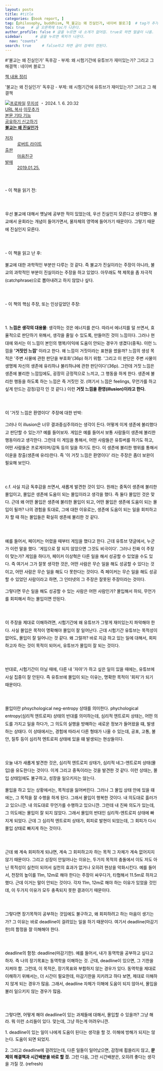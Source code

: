 ```yaml
---
layout: posts
title: #title
categories: [book report, ]
tag: [philosophy, buddhism, 책_불교는 왜 진실인가, 네이버 블로그]  # tag가 추가됨.
toc: true   # 글 오른쪽에 toc가 나온다.
author_profile: false # 글을 누르면 내 소개가 없어짐. true로 하면 얼굴이 나옴.
sidebar:      # 글을 누르면 목차가 나온다.
  nav: "counts" 
search: true     # false라고 하면 글이 검색이 안된다.
---
```


#'불교는 왜 진실인가' 독후감 - 부제: 왜 시험기간에 유튜브가 재미있는가? 그리고 그 해결책 : 네이버 블로그
<div class="wrap_rabbit pcol2 _param(1) _postViewArea223314499755" id="post-view223314499755">
<!-- Rabbit HTML --><div class="se-viewer se-theme-default" lang="ko-KR">
<!-- SE_DOC_HEADER_START -->
<div class="se-component se-documentTitle se-l-default" id="SE-ac1cb4cd-9f39-4234-ac3d-51e0e0401448">
<div class="se-component-content">
<div class="se-section se-section-documentTitle se-l-default se-section-align-left">
<!-- -->
<div class="blog2_series">
<a class="pcol2" href="/PostList.naver?blogId=wys000112&amp;categoryNo=11&amp;from=postList" onclick="nclk_v2(this,'pst.category','','');">책 내용 정리</a>
</div>
<div class="pcol1">
<!-- -->
<div class="se-module se-module-text se-title-text">
<p class="se-text-paragraph se-text-paragraph-align-" id="SE-d6f9db8b-9c4d-498f-8bdb-158f8d63820d" style=""><span class="se-fs- se-ff-" id="SE-8b583dd7-8409-473e-bc2c-3d371e19f2e3" style=""><!-- -->'불교는 왜 진실인가' 독후감 - 부제: 왜 시험기간에 유튜브가 재미있는가? 그리고 그 해결책<!-- --></span></p> </div>
<!-- -->
</div>
<div class="blog2_container">
<span class="writer">
<span class="area_profile"><a class="link" href="https://blog.naver.com/wys000112" onclick="nclk_v2(this,'pst.profile','','');" target="_top"><img alt="프로파일" class="img" src="https://blogpfthumb-phinf.pstatic.net/MjAyMjA1MjVfMTA0/MDAxNjUzNDcxMTU4NTkw.MKx5XZzKhkVnSwLw5O1NM-J45hdDNIrADB_V9VVQBOAg.OkL09v5VWJCO9xIBu4VTEzVASngUXGDvkf4D_exCZsEg.PNG.wys000112/%EB%AC%B4%EC%A7%80%EC%84%B1.png/%25EB%25AC%25B4%25EC%25A7%2580%25EC%2584%25B1.png?type=s1"/></a></span>
<span class="nick"><a class="link pcol2" href="https://blog.naver.com/wys000112" onclick="nclk_v2(this,'pst.username','','');" target="_top">무지성</a></span>
</span>
<i class="dot"> ・ </i>
<span class="se_publishDate pcol2">2024. 1. 6. 20:32</span>
</div>
<div class="blog2_post_function">
<a class="url pcol2 _setClipboard _returnFalse _se3copybtn _transPosition" href="#" id="copyBtn_223314499755" style="cursor:pointer;" title="https://blog.naver.com/wys000112/223314499755">URL 복사</a>
<a class="btn_buddy btn_addbuddy pcol2 _buddy_popup_btn _returnFalse" href="#" onclick="nclk_v2(this,'pst.addnei','','');"><i class="ico"></i> 이웃추가<i class="aline"></i></a>
<div class="overflow_menu">
<a area-expanded="false" area-haspopup="true" class="btn_overflow_menu _open_overflowmenu pcol2 _param(223314499755) _returnFalse" href="#" role="button"><span class="blind">본문 기타 기능</span></a>
<div area-hidden="true" class="lyr_overflow_menu" id="overflowmenu-223314499755">
<a class="naver-splugin btn_splugin share _title_share" data-canonical-url="https://blog.naver.com/wys000112/223314499755" data-likecontentsid="wys000112_223314499755" data-likeserviceid="BLOG" data-logdomain="https://proxy.blog.naver.com/spi/v1/api/shareLog" data-me-display="off" data-oninitialize="splugin_oninitialize(1);" data-option="{baseElement:'_title_spiButton', layerPosition:'outside-bottom', align:'right', marginLeft:0, marginTop:4}" data-style="unity" data-url="https://blog.naver.com/wys000112/223314499755" href="#" id="_title_spiButton" onclick="return false;">
                   공유하기
                <span class="ico_share _title_share_icon"></span>
</a>
<a class="_report _param(https://srp2.naver.com/report?svc=BLG&amp;exit=close&amp;ctype=AA01&amp;cwriterenc=51ydJ73%2Bh6C3DG5PNa4wvs7oJ80UiWcWqln96t34hqY%3D&amp;ctitle='%EB%B6%88%EA%B5%90%EB%8A%94%20%EC%99%9C%20%EC%A7%84%EC%8B%A4%EC%9D%B8%EA%B0%80'%20%EB%8F%85%ED%9B%84%EA%B0%90%20-%20%EB%B6%80%EC%A0%9C%3A%20%EC%99%9C%20%EC%8B%9C%ED%97%98%EA%B8%B0%EA%B0%84%EC%97%90%20%EC%9C%A0%ED%8A%9C%EB%B8%8C%EA%B0%80%20%EC%9E%AC%EB%AF%B8%EC%9E%88%EB%8A%94%EA%B0%80%3F%20%EA%B7%B8%EB%A6%AC%EA%B3%A0%20%EA%B7%B8%20%ED%95%B4%EA%B2%B0%EC%B1%85&amp;cwriter=wys0*****&amp;dark=disable&amp;memtype=Y&amp;env=pc&amp;cnickname=wys0*****&amp;vsvc=BLG&amp;cid=wys000112%40%4051896191%40%40mylog%40%40223314499755) _returnFalse" href="#">신고하기<span class="ico_report"></span></a>
</div>
</div>
<input alt="url" class="copyTargetUrl" style="display:none;" title="URL 복사" type="text" value="https://blog.naver.com/wys000112/223314499755"/>
</div>
<!-- -->
</div>
</div>
</div>
<!-- B2C 상품 -->
<!-- _BLOG_CONTENTS_HEADER_TAIL -->
<!-- SE_DOC_HEADER_END -->
<div class="se-main-container">
<div class="se-component se-material se-l-default" id="SE-0065a27b-4bc1-49d2-b3ad-815228ab0036">
<div class="se-component-content">
<div class="se-section se-section-material se-section-align- se-l-default">
<a class="se-module se-module-material se-material-book __se_link" data-linkdata='{"id" : "SE-0065a27b-4bc1-49d2-b3ad-815228ab0036", "type" : "book", "title" : "불교는 왜 진실인가", "link" : "https://search.shopping.naver.com/book/product/UnLMGZb9lnNOMn1BvdCzXQyuH5BC8R9Lz%2FAiCfCr6WY%3D", "dataId" : "32466684576", "thumbnail" : "https://shopping-phinf.pstatic.net/main_3246668/32466684576.20231001153750.jpg" }' data-linktype="material" href="https://search.shopping.naver.com/book/product/UnLMGZb9lnNOMn1BvdCzXQyuH5BC8R9Lz%2FAiCfCr6WY%3D" target="_blank">
<div class="se-material-thumbnail">
<img alt="" class="se-material-thumbnail-resource" src="https://shopping-phinf.pstatic.net/main_3246668/32466684576.20231001153750.jpg">
</img></div>
<div class="se-material-info">
<div class="se-material-info-container">
<strong class="se-material-title">불교는 왜 진실인가 </strong>
<dl class="se-material-detail">
<dt class="se-material-detail-title">저자</dt>
<dd class="se-material-detail-description">로버트 라이트</dd>
<dt class="se-material-detail-title">출판</dt>
<dd class="se-material-detail-description">마음친구</dd>
<dt class="se-material-detail-title">발매</dt>
<dd class="se-material-detail-description">2019.01.25.</dd>
</dl>
</div>
</div>
</a>
</div>
</div>
</div> <div class="se-component se-text se-l-default" id="SE-32cbc365-8c92-4bfe-b0e8-6aaeea93e106">
<div class="se-component-content">
<div class="se-section se-section-text se-l-default">
<div class="se-module se-module-text">
<!-- SE-TEXT { --><p class="se-text-paragraph se-text-paragraph-align-" id="SE-7e2dd617-4e77-4cdb-afe4-eb2e2ca10ce8" style="line-height:1.8;"><span class="se-fs-fs15 se-ff-system se-style-unset" id="SE-88458bc1-2695-4c8d-9db5-d65cac22e69c" style="color:#000000;">​</span></p><!-- } SE-TEXT --><!-- SE-TEXT { --><p class="se-text-paragraph se-text-paragraph-align-" id="SE-53b3f928-d480-4db0-a541-9a231f4199de" style="line-height:1.8;"><span class="se-fs-fs15 se-ff-system se-style-unset" id="SE-b9362224-b67b-4b25-a694-438d29700b7e" style="color:#000000;background-color:#ffffff;">- 이 책을 읽기 전:</span></p><!-- } SE-TEXT --><!-- SE-TEXT { --><p class="se-text-paragraph se-text-paragraph-align-" id="SE-f3f718ca-dd18-4cd3-8029-501f22a95640" style="line-height:1.8;"><span class="se-fs-fs15 se-ff-system se-style-unset" id="SE-d37c2c72-a102-48f8-a90c-fe904b5c2439" style="color:#000000;background-color:#ffffff;">​</span></p><!-- } SE-TEXT --><!-- SE-TEXT { --><p class="se-text-paragraph se-text-paragraph-align-" id="SE-bd0a8ad5-f4ff-417d-856d-232150f0a87a" style="line-height:1.8;"><span class="se-fs-fs15 se-ff-system se-style-unset" id="SE-ac292e5f-15c5-4aa5-ab73-51562fe191a0" style="color:#000000;background-color:#ffffff;">우선 불교에 대해서 옛날에 공부한 적이 있었는데, 우선 진실인지 모른다고 생각했다. 불교에서 윤회라는 개념이 들어가면서, 물자체의 영역에 들어가기 때문이다. 그렇기 때문에 진실인지 모른다.</span></p><!-- } SE-TEXT --><!-- SE-TEXT { --><p class="se-text-paragraph se-text-paragraph-align-" id="SE-8a6e1bf2-ba8d-42e8-a7b2-68593e3f0101" style="line-height:1.8;"><span class="se-fs-fs15 se-ff-system se-style-unset" id="SE-8bf9a1c0-0514-4905-b26d-c48cc62e6947" style="color:#000000;background-color:#ffffff;">​</span></p><!-- } SE-TEXT --><!-- SE-TEXT { --><p class="se-text-paragraph se-text-paragraph-align-" id="SE-6f28cec9-d192-4e53-9b34-785be09a57a3" style="line-height:1.8;"><span class="se-fs-fs15 se-ff-system se-style-unset" id="SE-c0cd3de6-2056-4a17-a5d3-4c97cdd8d4dd" style="color:#000000;background-color:#ffffff;">- 이 책을 읽고 난 후:</span></p><!-- } SE-TEXT --><!-- SE-TEXT { --><p class="se-text-paragraph se-text-paragraph-align-" id="SE-d4351aea-6388-4c1e-bccf-6d565791dc4d" style="line-height:1.8;"><span class="se-fs-fs15 se-ff-system se-style-unset" id="SE-2be3350a-3ce8-4c4a-81ba-835d99f27dc7" style="color:#000000;background-color:#ffffff;">불교에 대한 과학적인 부분만 다루는 것 같다. 즉 불교가 진실이라는 주장이 아니라, 불교의 과학적인 부분이 진실이라는 주장을 하고 있었다. 아무래도 책 제목을 좀 자극적(catchphrase)으로 뽑아내려고 하지 않았나 싶다.</span></p><!-- } SE-TEXT --><!-- SE-TEXT { --><p class="se-text-paragraph se-text-paragraph-align-" id="SE-860d590c-940e-471c-91ef-9392f896cd63" style="line-height:1.8;"><span class="se-fs-fs15 se-ff-system se-style-unset" id="SE-82504197-c968-46f9-bf0c-ac48081f995c" style="color:#000000;background-color:#ffffff;">​</span></p><!-- } SE-TEXT --><!-- SE-TEXT { --><p class="se-text-paragraph se-text-paragraph-align-" id="SE-caec2f1e-4519-428c-af5d-577e018f769e" style="line-height:1.8;"><span class="se-fs-fs15 se-ff-system se-style-unset" id="SE-77b99dae-de3f-42bb-9e2f-ce5a351b8e27" style="color:#000000;background-color:#ffffff;">- 이 책의 핵심 주장, 또는 인상깊었던 주장:</span></p><!-- } SE-TEXT --><!-- SE-TEXT { --><p class="se-text-paragraph se-text-paragraph-align-" id="SE-bdf866aa-09e7-4311-8d96-42f1b3a6fbd3" style="line-height:1.8;"><span class="se-fs-fs15 se-ff-system se-style-unset" id="SE-bce8c88b-219a-466e-8d51-0639052698b0" style="color:#000000;background-color:#ffffff;">​</span></p><!-- } SE-TEXT --><!-- SE-TEXT { --><p class="se-text-paragraph se-text-paragraph-align-" id="SE-12da2fd4-709f-4bf3-8b36-a8555e091f75" style="line-height:1.8;"><span class="se-fs-fs15 se-ff-system se-style-unset" id="SE-2bedd152-9ee7-49e4-b090-74da822bf4b8" style="color:#000000;background-color:#ffffff;">1. </span><span class="se-fs-fs15 se-ff-system se-style-unset" id="SE-65d7cfde-def1-4fe1-b032-bd0f6abe4b8b" style="color:#000000;background-color:#ffffff;"><b>느낌은 생각의 대용물</b></span><span class="se-fs-fs15 se-ff-system se-style-unset" id="SE-e98c23ae-1cee-43d4-aaf6-b8c75f11d39b" style="color:#000000;background-color:#ffffff;">: 생각하는 것은 에너지를 쓴다. 따라서 에너지를 덜 쓰면서, 효율적으로 판단하기 위해서, 생각을 줄일 수 있도록, 만들어진 것이 느낌이다. 그러나 현대에 와서는 이 느낌이 본인의 행복/이익에 도움이 안되는 경우가 생겼다(중독). 이런 느낌을 </span><span class="se-fs-fs15 se-ff-system se-style-unset" id="SE-3129dfbd-92aa-490e-908e-7e58c294aefa" style="color:#000000;background-color:#ffffff;"><b>'거짓인 느낌'</b></span><span class="se-fs-fs15 se-ff-system se-style-unset" id="SE-0be57346-5652-404b-8cd0-5f3dc3e36bfa" style="color:#000000;background-color:#ffffff;"> 이라고 한다. 왜 느낌이 거짓이라는 표현을 썼을까? 느낌의 생성 목적은 '주변 사물에 관한 판단을 부호화'(36p) 하기 위함. '그리고 이 판단은 주변 사물이 생명체 자신의 생존에 유리하냐 불리하냐에 관한 판단이다'(36p). 그런데 거짓 느낌은 생존에 불리한 느낌임에도, 굉장히 긍정적으로 느끼고, 그 행동을 하게 한다. 생존에 불리한 행동을 하도록 하는 느낌은 즉 거짓인 것. (여기서 느낌은 feelings, 무언가를 하고 싶게 만드는 감정/감각 인 것 같다.) 이런 </span><span class="se-fs-fs15 se-ff-system se-style-unset" id="SE-f2f65e75-7868-4edd-b5a9-0e1b3b284887" style="color:#000000;background-color:#ffffff;"><b>거짓 느낌을 환영(illusion)이라고 한다.</b></span></p><!-- } SE-TEXT --><!-- SE-TEXT { --><p class="se-text-paragraph se-text-paragraph-align-" id="SE-02fe768e-c0df-4683-bb77-63e91611caeb" style="line-height:1.8;"><span class="se-fs-fs15 se-ff-system se-style-unset" id="SE-aed5d560-8f30-45dc-af14-ed819626c5af" style="color:#000000;background-color:#ffffff;">​</span></p><!-- } SE-TEXT --><!-- SE-TEXT { --><p class="se-text-paragraph se-text-paragraph-align-" id="SE-634ee1f1-6229-46bb-9c18-054b9046e005" style="line-height:1.8;"><span class="se-fs-fs15 se-ff-system se-style-unset" id="SE-4aa0349f-87c1-41d3-9492-eba7d5d12882" style="color:#000000;background-color:#ffffff;">이 '거짓 느낌은 환영이다' 주장에 대한 반박: </span></p><!-- } SE-TEXT --><!-- SE-TEXT { --><p class="se-text-paragraph se-text-paragraph-align-" id="SE-c4682f28-6c0f-4fa6-9eea-f7ac8b297933" style="line-height:1.8;"><span class="se-fs-fs15 se-ff-system se-style-unset" id="SE-5a57bcea-3ab3-46f0-9a23-3440c48ea531" style="color:#000000;background-color:#ffffff;">그러나 이 illusion은 너무 결과중심주의라는 생각이 든다. 어떻게 이게 생존에 불리했다고 판단할 수 있는가? 예를 들어보자. 게임은 예를 들어서 보통 사람들이 생존에 불리한 행동이라고 생각한다. 그런데 이 게임을 통해서, 어떤 사람들은 유튜버를 하기도 하고, 어떤 사람들은 프로게이머/감독 등의 일을 하기도 한다. 이 생존에 불리한 행위를 통해서 이윤을 창출(생존에 유리)한다. 즉 '이 거짓 느낌은 환영이다' 라는 주장은 좀더 보완이 필요해 보인다.</span></p><!-- } SE-TEXT --><!-- SE-TEXT { --><p class="se-text-paragraph se-text-paragraph-align-" id="SE-1a6305dd-5042-40d5-9ed0-9077755aa32b" style="line-height:1.8;"><span class="se-fs-fs15 se-ff-system se-style-unset" id="SE-9ebf2ab9-6e1d-4e5b-beb9-b8bc9dff2a12" style="color:#000000;background-color:#ffffff;">​</span></p><!-- } SE-TEXT --><!-- SE-TEXT { --><p class="se-text-paragraph se-text-paragraph-align-" id="SE-3ad0775c-b3bf-4b3b-8766-8e267cc9c85c" style="line-height:1.8;"><span class="se-fs-fs15 se-ff-system se-style-unset" id="SE-89f204e0-8ce8-4a76-9022-85648f8ff58d" style="color:#000000;background-color:#ffffff;">c.f. 사실 지금 독후감을 쓰면서, 새롭게 발견한 것이 있다. 원래는 중독이 생존에 불리한 몰입이고, 몰입은 생존에 도움이 되는 몰입이라고 생각을 했다. 즉 둘다 몰입인 것은 맞다. 근데 왜 어떤 몰입은 생존에 불리한 몰입이 되고, 어떤 몰입은 생존에 도움이 되는 몰입이 될까? 나의 경험을 토대로, 그에 대한 이유로는, 생존에 도움이 되는 일을 회피하고자 할 때 하는 몰입들은 확실히 생존에 불리한 것 같다.</span></p><!-- } SE-TEXT --><!-- SE-TEXT { --><p class="se-text-paragraph se-text-paragraph-align-" id="SE-7b8490ee-716c-413e-92c0-15ddd023abae" style="line-height:1.8;"><span class="se-fs-fs15 se-ff-system se-style-unset" id="SE-e877a0ef-63f9-461e-93aa-088522290d29" style="color:#000000;background-color:#ffffff;">​</span></p><!-- } SE-TEXT --><!-- SE-TEXT { --><p class="se-text-paragraph se-text-paragraph-align-" id="SE-c2b48467-cdac-4b0f-84b0-5e696131ad7c" style="line-height:1.8;"><span class="se-fs-fs15 se-ff-system se-style-unset" id="SE-57433631-007d-402f-b1be-1ab8d85ed29d" style="color:#000000;background-color:#ffffff;">예를 들어서, 페이커는 어렸을 때부터 게임을 했다고 한다. 근데 유튜브 댓글에서, 누군가 이런 말을 했다. '게임으로 잘 되지 않았으면 그것도 비극이다'. 그러나 진짜 이 주장이 맞는가? 게임을 하다가, 페이커 이상혁은 다른 일을 해서 성공할 수 있었을 수도 있다. 즉 여기서 그가 잘못 생각한 것은, 어떤 사람은 무슨 일을 해도 성공할 수 있다는 것이고, 어떤 사람은 무슨 일을 해도 다 못한다는 것이다. 즉 페이커는 무슨 일을 해도 성공할 수 있었던 사람이라고 하면, 그 인터넷의 그 주장은 잘못된 주장이라는 것이다.</span></p><!-- } SE-TEXT --><!-- SE-TEXT { --><p class="se-text-paragraph se-text-paragraph-align-" id="SE-2c0c8373-f573-4dee-9445-a9d0d750f777" style="line-height:1.8;"><span class="se-fs-fs15 se-ff-system se-style-unset" id="SE-88b94e9f-7332-4c6c-a6da-7061b4e91c8c" style="color:#000000;background-color:#ffffff;">그렇다면 무슨 일을 해도 성공할 수 있는 사람은 어떤 사람인가? 몰입해서 하되, 무언가를 회피해서 하는 몰입이면 안된다.</span></p><!-- } SE-TEXT --><!-- SE-TEXT { --><p class="se-text-paragraph se-text-paragraph-align-" id="SE-5dd65445-cbbd-4393-a655-102a198bc92b" style="line-height:1.8;"><span class="se-fs-fs15 se-ff-system se-style-unset" id="SE-1b48daef-cd81-4f01-898c-ece1cf0d3d9c" style="color:#000000;background-color:#ffffff;">​</span></p><!-- } SE-TEXT --><!-- SE-TEXT { --><p class="se-text-paragraph se-text-paragraph-align-" id="SE-d0c58fd4-1701-4ce6-8178-e7d9e74faccd" style="line-height:1.8;"><span class="se-fs-fs15 se-ff-system se-style-unset" id="SE-722d170c-8e54-4972-880d-1ce525fbce9b" style="color:#000000;background-color:#ffffff;">이 주장을 제대로 이해하려면, 시험기간에 왜 유튜브가 그렇게 재미있는지 파악해야 한다. 사실 몰입은 목적이 명확해야 몰입이 잘 일어난다. 근데 시험기간 유튜브는 목적성이 없어도, 몰입이 잘 일어나는 것 같다. 왜 그럴까? 바로 지금 하고 있는 일에 대해서, 회피하고자 하는 것이 목적이 되어서, 유튜브가 몰입이 잘 되는 것이다.</span></p><!-- } SE-TEXT --><!-- SE-TEXT { --><p class="se-text-paragraph se-text-paragraph-align-" id="SE-e8e541ec-1529-40f4-8e36-66f222ce5d2f" style="line-height:1.8;"><span class="se-fs-fs15 se-ff-system se-style-unset" id="SE-b7107d0e-921f-43ab-b050-abbe0044f862" style="color:#000000;background-color:#ffffff;">​</span></p><!-- } SE-TEXT --><!-- SE-TEXT { --><p class="se-text-paragraph se-text-paragraph-align-" id="SE-be5942f1-e1f5-4016-b19a-2e904b0a274d" style="line-height:1.8;"><span class="se-fs-fs15 se-ff-system se-style-unset" id="SE-dbe8476d-65fd-4923-a9fc-0d8255d19104" style="color:#000000;background-color:#ffffff;">반대로, 시험기간이 아닐 때에, 다른 내 '자아'가 하고 싶은 일이 있을 때에는, 유튜브에 사실 집중이 잘 안된다. 즉 유튜브에 몰입이 되는 이유는, 명확한 목적이 '회피'가 되기 때문이다.</span></p><!-- } SE-TEXT --><!-- SE-TEXT { --><p class="se-text-paragraph se-text-paragraph-align-" id="SE-be694786-0607-49e5-ab1d-c0f8370597c5" style="line-height:1.8;"><span class="se-fs-fs15 se-ff-system se-style-unset" id="SE-9a5e3d96-638e-46cc-9056-9f7071cf9031" style="color:#000000;background-color:#ffffff;">​</span></p><!-- } SE-TEXT --><!-- SE-TEXT { --><p class="se-text-paragraph se-text-paragraph-align-" id="SE-3291bce2-377f-4ebe-a46d-d7f7549d10fd" style="line-height:1.8;"><span class="se-fs-fs15 se-ff-system se-style-unset" id="SE-b8db5c8b-fd9d-4c9d-8102-d97b26a5bf80" style="color:#000000;background-color:#ffffff;">몰입이란 phsychological neg-entropy 상태를 의미한다. phychological entropy(심리적 엔트로피) 상태의 반대를 의미하는데, 심리적 엔트로피 상태는, 어떤 의도를 가지고 일을 하다가, 그 의도의 실행을 방해하는 새로운 정보가 들어왔을 떄, 발생하는 상태다. 이 상태에서는, 경험에 따라서 다른 형태가 나올 수 있는데, 공포, 고통, 불안, 질투 등이 심리적 엔트로피 상태에 있을 떄 발생되는 현상들이다. </span></p><!-- } SE-TEXT --><!-- SE-TEXT { --><p class="se-text-paragraph se-text-paragraph-align-" id="SE-2358c7cd-69bd-4cb0-bd92-75ca0e096386" style="line-height:1.8;"><span class="se-fs-fs15 se-ff-system se-style-unset" id="SE-64d3058a-4056-4d49-804b-ea3a47d23f29" style="color:#000000;background-color:#ffffff;">​</span></p><!-- } SE-TEXT --><!-- SE-TEXT { --><p class="se-text-paragraph se-text-paragraph-align-" id="SE-43b2ff01-9837-4dbe-8f60-37e8fe908a5e" style="line-height:1.8;"><span class="se-fs-fs15 se-ff-system se-style-unset" id="SE-bf4adabd-9681-4ddc-9f9d-6c036c8bfca5" style="color:#000000;background-color:#ffffff;">오늘 내가 새롭게 발견한 것은, 심리적 엔트로피 상태가, 심리적 네그-엔트로피 상태(몰입)을 유도한다는 것이다. 이게 그리고 중독이라는 것을 발견한 것 같다. 이런 상태는, 몰입 상태임에도 불구하고, 성장을 일으키지는 않는다.</span></p><!-- } SE-TEXT --><!-- SE-TEXT { --><p class="se-text-paragraph se-text-paragraph-align-" id="SE-8a82e992-0ac7-4647-9ed3-880625a04217" style="line-height:1.8;"><span class="se-fs-fs15 se-ff-system se-style-unset" id="SE-a2aaa918-d586-496c-bbab-cbec1d093a22" style="color:#000000;background-color:#ffffff;">몰입을 하고 있는 상황에서는, 목적성을 잃어버린다. 그러나 그 몰입 상태 안에 있을 떄에는, 그 목적을 잘 수행을 하게 된다. 그래서 몰입이 행복한 것이다. 내 의도대로 흘러가고 있으니깐. 내 의도대로 무언가를 수행하고 있으니깐. 그런데 내 진짜 의도가 있는데, 그 의도에는 몰입이 잘 되지 않았다. 그래서 몰입의 반대인 심리적-엔트로피 상태에 빠지게 되었다. 근데 그 심리적 엔트로피 상태가, 회피로 발현이 되었는데, 그 회피가 다시 몰입 상태로 빠지게 하는 것이다.</span></p><!-- } SE-TEXT --><!-- SE-TEXT { --><p class="se-text-paragraph se-text-paragraph-align-" id="SE-81498de4-1288-4421-8161-16782e81e297" style="line-height:1.8;"><span class="se-fs-fs15 se-ff-system se-style-unset" id="SE-24720fd1-0f6c-47c6-84ba-9690820e71d4" style="color:#000000;background-color:#ffffff;">​</span></p><!-- } SE-TEXT --><!-- SE-TEXT { --><p class="se-text-paragraph se-text-paragraph-align-" id="SE-6b40dc1d-8687-4a8f-bc85-1dca2e2e5a6f" style="line-height:1.8;"><span class="se-fs-fs15 se-ff-system se-style-unset" id="SE-f513f713-6c20-485b-bced-253d56fe35e3" style="color:#000000;background-color:#ffffff;">근데 왜 계속 회피하게 되냐면, 계속 그 회피하고자 하는 목적 그 자체가 계속 없어지지 않기 때문이다. 그리고 성장이 안일어나는 이유는, 두가지 목적의 충돌에서 이도 저도 아닌 목적성이 실천이 되어서 실천의 효과가 없거나 오히려 현상을 악화시킨다. 예를 들어서, 천장의 높이를 11m, 12m로 해야 한다는 주장이 싸우다가, 타협해서 11.5m로 하자고 했다. 근데 이거는 말이 안되는 것이다. 각자 11m, 12m로 해야 하는 이유가 있었을 것인데, 이 두가지 이유가 모두 충족되지 못한 결과이기 때문이다.</span></p><!-- } SE-TEXT --><!-- SE-TEXT { --><p class="se-text-paragraph se-text-paragraph-align-" id="SE-1b1efa3b-0718-4995-8dba-1d48208d24d9" style="line-height:1.8;"><span class="se-fs-fs15 se-ff-system se-style-unset" id="SE-4ce10037-bc1d-4529-a316-7bbc4de1b9c5" style="color:#000000;background-color:#ffffff;">​</span></p><!-- } SE-TEXT --><!-- SE-TEXT { --><p class="se-text-paragraph se-text-paragraph-align-" id="SE-f9155599-43a9-4852-a8ad-b3e29917c5d3" style="line-height:1.8;"><span class="se-fs-fs15 se-ff-system se-style-unset" id="SE-525172cb-96b8-42d4-b3a2-fa10af0338b8" style="color:#000000;background-color:#ffffff;">그렇다면 장기목적이 공부하는 것임에도 불구하고, 왜 회피하려고 하는 마음이 생기는가? 그 이유는 바로 deadline이 걸려있는 일을 하기 때문이다. 여기서 deadline(마감기한)의 함정을 잘 이해해야 한다.</span></p><!-- } SE-TEXT --><!-- SE-TEXT { --><p class="se-text-paragraph se-text-paragraph-align-" id="SE-7dc4ac6f-2c9b-49ce-aa1d-3db1a726a7f0" style="line-height:1.8;"><span class="se-fs-fs15 se-ff-system se-style-unset" id="SE-1a0f85f7-caa0-4967-8cf4-6618592b0596" style="color:#000000;background-color:#ffffff;">​</span></p><!-- } SE-TEXT --><!-- SE-TEXT { --><p class="se-text-paragraph se-text-paragraph-align-" id="SE-d0b86633-309c-4bfe-a018-2a7732716e53" style="line-height:1.8;"><span class="se-fs-fs15 se-ff-system se-style-unset" id="SE-ca7630e5-0864-4823-8e82-9c4762bdf03e" style="color:#000000;background-color:#ffffff;">deadline의 함정: deadline(마감기한). 예를 들어서, 내가 동역학을 공부하고 싶다고 하자. 즉 나의 장기목표는 동역학을 이해하는 것. 근데, deadline이 있으면, 그 기한을 지켜야 함. 그런데, 이 목적은, 장기목표와 부합하지 않는 경우가 있다. 동역학을 제대로 이해하기 위해서는, 더 시간이 필요한데, 마감기한을 지키려고 하다 보면, 제대로 이해하지 않게 되는 경우가 많음. 그래서, deadline 자체가 이해에 도움이 되지 않아서, 몰입을 불러 일으키지 않는 경우가 많음.</span></p><!-- } SE-TEXT --><!-- SE-TEXT { --><p class="se-text-paragraph se-text-paragraph-align-" id="SE-c0979a9b-46aa-4724-aea3-87aea2ddbbfe" style="line-height:1.8;"><span class="se-fs-fs15 se-ff-system se-style-unset" id="SE-c7e1d6b1-2179-4aa3-b681-7e03a55b85c8" style="color:#000000;background-color:#ffffff;">​</span></p><!-- } SE-TEXT --><!-- SE-TEXT { --><p class="se-text-paragraph se-text-paragraph-align-" id="SE-68c115ab-6a16-47df-ad61-d2ed3b25e536" style="line-height:1.6;"><span class="se-fs-fs15 se-ff-system se-style-unset" id="SE-b2371319-0d47-4c2c-a983-afd61e7c7dee" style="color:#000000;background-color:#ffffff;">그렇다면, 어떻게 해야 deadline이 있는 과제들에 대해서, 몰입할 수 있을까? 그냥 해라. 뭐 이런 소리들이 있다. 맞는데, 그냥 하는게 어려우니깐.</span></p><!-- } SE-TEXT --><!-- SE-TEXT { --><p class="se-text-paragraph se-text-paragraph-align-" id="SE-b8176dfb-c6d1-43b3-8f07-0c464a5b2b35" style="line-height:1.6;"><span class="se-fs-fs15 se-ff-system se-style-unset" id="SE-2f01fba4-eb42-4f45-93eb-67a2331e094f" style="color:#000000;background-color:#ffffff;">1. deadline이 있는 일이 나에게 도움이 된다는 생각을 할 것. 이해에 방해가 되지는 않는다. 도움이 되면 되었지. </span></p><!-- } SE-TEXT --><!-- SE-TEXT { --><p class="se-text-paragraph se-text-paragraph-align-" id="SE-405ebe91-4abb-40da-9a3f-15e35e3a5fe0" style="line-height:1.6;"><span class="se-fs-fs15 se-ff-system se-style-unset" id="SE-fe18e443-8876-47d9-8ae5-48167a702811" style="color:#000000;background-color:#ffffff;">2. 그리고 deadline에 걸려있는데, 다른 일들이 일어났으면, 감정에 휩쓸리지 않고, </span><span class="se-fs-fs15 se-ff-system se-style-unset" id="SE-222d5c9e-8742-4560-979e-1d4caba5ec86" style="color:#000000;background-color:#ffffff;"><b>문제의 해결책과 시간배분을 바로 할 것.</b></span><span class="se-fs-fs15 se-ff-system se-style-unset" id="SE-7f89f894-16be-4262-9815-8c148c8dd2c5" style="color:#000000;background-color:#ffffff;"> 그런 다음, 그런 시간배분은, 오히려 좋다는 생각을 가질 것. (refresh)</span></p><!-- } SE-TEXT -->
</div>
</div>
</div>
</div> </div>
</div>
</div>